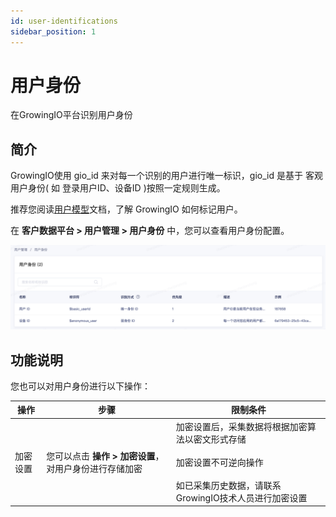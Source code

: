 ```yaml
---
id: user-identifications
sidebar_position: 1
---
```


# 用户身份

在GrowingIO平台识别用户身份


## 简介[](#jian-jie)

GrowingIO使用 gio_id 来对每一个识别的用户进行唯一标识，gio_id 是基于 客观用户身份( 如 登录用户ID、设备ID )按照一定规则生成。

推荐您阅读[用户模型](/getting-started/basic-concept/user-model)文档，了解 GrowingIO 如何标记用户。

在 **客户数据平台 > 用户管理 > 用户身份** 中，您可以查看用户身份配置。

![](/img/用户身份.png)

## 功能说明[](#gong-neng-shuo-ming)

您也可以对用户身份进行以下操作：

| 操作 | 步骤 | 限制条件 |
| -- | -- | -- |
| 加密设置 | 您可以点击 **操作 > 加密设置**，对用户身份进行存储加密 | 加密设置后，采集数据将根据加密算法以密文形式存储</br></br>加密设置不可逆向操作</br></br>如已采集历史数据，请联系GrowingIO技术人员进行加密设置 |